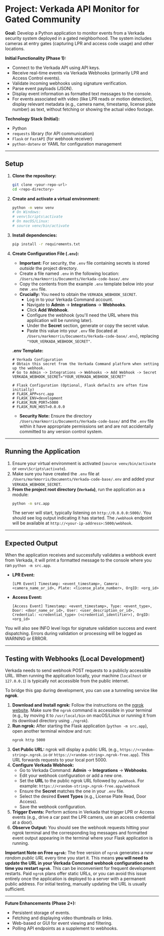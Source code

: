 # Project: Verkada API Monitor for Gated Community

**Goal:** Develop a Python application to monitor events from a Verkada security system deployed in a gated neighborhood. The system includes cameras at entry gates (capturing LPR and access code usage) and other locations.

**Initial Functionality (Phase 1):**
*   Connect to the Verkada API using API keys.
*   Receive real-time events via Verkada Webhooks (primarily LPR and Access Control events).
*   Validate incoming webhooks using signature verification.
*   Parse event payloads (JSON).
*   Display event information as formatted text messages to the console.
*   For events associated with video (like LPR reads or motion detection), display relevant metadata (e.g., camera name, timestamp, license plate number) as text, without fetching or showing the actual video footage.

**Technology Stack (Initial):**
*   Python
*   `requests` library (for API communication)
*   `Flask` or `FastAPI` (for webhook receiver)
*   `python-dotenv` or YAML for configuration management

---

## Setup

1.  **Clone the repository:**
    ```bash
    git clone <your-repo-url>
    cd <repo-directory>
    ```

2.  **Create and activate a virtual environment:**
    ```bash
    python -m venv venv
    # On Windows:
    # venv\Scripts\activate
    # On macOS/Linux:
    # source venv/bin/activate
    ```

3.  **Install dependencies:**
    ```bash
    pip install -r requirements.txt
    ```

4.  **Create Configuration File (`.env`):**
    *   **Important:** For security, the `.env` file containing secrets is stored *outside* the project directory.
    *   Create a file named `.env` in the following location: `/Users/markmorris/Documents/Verkada-code-base/.env`
    *   Copy the contents from the example `.env` template below into your new `.env` file.
    *   **Crucially:** You need to obtain the `VERKADA_WEBHOOK_SECRET`.
        *   Log in to your Verkada Command account.
        *   Navigate to **Admin** -> **Integrations** -> **Webhooks**.
        *   Click **Add Webhook**.
        *   Configure the webhook (you'll need the URL where this application will be running later).
        *   Under the **Secret** section, generate or copy the secret value.
        *   Paste this value into your `.env` file (located at `/Users/markmorris/Documents/Verkada-code-base/.env`), replacing `"YOUR_VERKADA_WEBHOOK_SECRET"`.

    **.env Template:**
    ```dotenv
    # Verkada Configuration
    # Obtain this secret from the Verkada Command platform when setting up the webhook.
    # Go to Admin -> Integrations -> Webhooks -> Add Webhook -> Secret
    VERKADA_WEBHOOK_SECRET="YOUR_VERKADA_WEBHOOK_SECRET"

    # Flask Configuration (Optional, Flask defaults are often fine initially)
    # FLASK_APP=src.app
    # FLASK_ENV=development
    # FLASK_RUN_PORT=5000
    # FLASK_RUN_HOST=0.0.0.0
    ```
    *   **Security Note:** Ensure the directory `/Users/markmorris/Documents/Verkada-code-base/` and the `.env` file within it have appropriate permissions set and are not accidentally committed to any version control system.

---

## Running the Application

1.  Ensure your virtual environment is activated (`source venv/bin/activate` or `venv\Scripts\activate`).
2.  Make sure you have created the `.env` file at `/Users/markmorris/Documents/Verkada-code-base/.env` and added your `VERKADA_WEBHOOK_SECRET`.
3.  **From the project root directory (`Verkada`)**, run the application as a module:
    ```bash
    python -m src.app
    ```
    The server will start, typically listening on `http://0.0.0.0:5000/`. You should see log output indicating it has started. The `/webhook` endpoint will be available at `http://<your-ip-address>:5000/webhook`.

---

## Expected Output

When the application receives and successfully validates a webhook event from Verkada, it will print a formatted message to the console where you ran `python -m src.app`.

*   **LPR Event:**
    ```
    [LPR Event] Timestamp: <event_timestamp>, Camera: <camera_name_or_id>, Plate: <license_plate_number>, OrgID: <org_id>
    ```
*   **Access Event:**
    ```
    [Access Event] Timestamp: <event_timestamp>, Type: <event_type>, Door: <door_name_or_id>, User: <user_description_or_id>, Credential: <credential_type> (<credential_identifier>), OrgID: <org_id>
    ```

You will also see INFO level logs for signature validation success and event dispatching. Errors during validation or processing will be logged as WARNING or ERROR.

---

## Testing with Webhooks (Local Development)

Verkada needs to send webhook POST requests to a publicly accessible URL. When running the application locally, your machine (`localhost` or `127.0.0.1`) is typically not accessible from the public internet.

To bridge this gap during development, you can use a tunneling service like **ngrok**.

1.  **Download and Install ngrok:** Follow the instructions on the [ngrok website](https://ngrok.com/). Make sure the `ngrok` command is accessible in your terminal (e.g., by moving it to `/usr/local/bin` on macOS/Linux or running it from its download directory using `./ngrok`).
2.  **Run ngrok:** After starting the Flask application (`python -m src.app`), open another terminal window and run:
    ```bash
    ngrok http 5000
    ```
3.  **Get Public URL:** ngrok will display a public URL (e.g., `https://<random-string>.ngrok.io` or `https://<random-string>.ngrok-free.app`). This URL forwards requests to your local port 5000.
4.  **Configure Verkada Webhook:**
    *   Go to Verkada Command: **Admin** -> **Integrations** -> **Webhooks**.
    *   Edit your webhook configuration or add a new one.
    *   Set the **URL** to the public ngrok URL followed by `/webhook`. For example: `https://<random-string>.ngrok-free.app/webhook`
    *   Ensure the **Secret** matches the one in your `.env` file.
    *   Select the desired **Event Types** (e.g., License Plate Read, Door Access).
    *   Save the webhook configuration.
5.  **Trigger Events:** Perform actions in Verkada that trigger LPR or Access events (e.g., drive a car past the LPR camera, use an access credential at a door).
6.  **Observe Output:** You should see the webhook requests hitting your ngrok terminal and the corresponding log messages and formatted event output appearing in the terminal where your Flask application is running.

**Important Note on Free `ngrok`:** The free version of `ngrok` generates a *new random public URL* every time you start it. This means **you will need to update the URL in your Verkada Command webhook configuration each time you restart `ngrok`**. This can be inconvenient for frequent development restarts. Paid `ngrok` plans offer static URLs, or you can avoid this issue entirely once the application is deployed to a server with a permanent public address. For initial testing, manually updating the URL is usually sufficient.

---

**Future Enhancements (Phase 2+):**
*   Persistent storage of events.
*   Fetching and displaying video thumbnails or links.
*   Web-based or GUI for event viewing and filtering.
*   Polling API endpoints as a supplement to webhooks.
